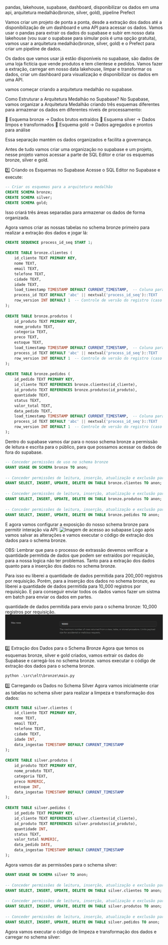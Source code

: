 pandas, lakehouse, supabase, dashboard, disponibilizar os dados em uma api, arquitetura medalhão(bronze, silver, gold), pipeline Prefect

Vamos criar um projeto de ponta a ponta, desde a extração dos dados até a disponibilização de um dashboard e uma API para acessar os dados. Vamos usar o pandas para extrair os dados do supabase e subir em nosso data lakehouse (vou suar o supabase para simular pois é uma opção gratuita), vamos usar a arquitetura medalhão(bronze, silver, gold) e o Prefect para criar um pipeline de dados.

Os dados que vamos usar já estão disponíveis no supabase, são dados de uma loja fictícia que vende produtos e tem clientese e pedidos. Vamos fazer a extração, carregar em nosso data lakehouse, limpar e transformar os dados, criar um dashboard para visualização e disponibilizar os dados em uma API.

vamos começar criando a arquitetura medalhão no supabase.

Como Estruturar a Arquitetura Medalhão no Supabase?
No Supabase, vamos organizar a Arquitetura Medalhão criando três esquemas diferentes para armazenar os dados em diferentes níveis de processamento:

📂 Esquema bronze → Dados brutos extraídos
📂 Esquema silver → Dados limpos e transformados
📂 Esquema gold → Dados agregados e prontos para análise

Essa separação mantém os dados organizados e facilita a governança.

Antes de tudo vamos criar uma organização no supabase e um projeto, nesse projeto vamos acessar a parte de SQL Editor e criar os esquemas bronze, silver e gold.

1️⃣ Criando os Esquemas no Supabase
Acesse o SQL Editor no Supabase e execute:
```sql
-- Criar os esquemas para a arquitetura medalhão
CREATE SCHEMA bronze;
CREATE SCHEMA silver;
CREATE SCHEMA gold;
```
Isso criará três áreas separadas para armazenar os dados de forma organizada.

Agora vamos criar as nossas tabelas no schema bronze primeiro para realizar a extração dos dados e jogar lá:
```sql
CREATE SEQUENCE process_id_seq START 1;

CREATE TABLE bronze.clientes (
    id_cliente TEXT PRIMARY KEY,
    nome TEXT,
    email TEXT,
    telefone TEXT,
    cidade TEXT,
    idade TEXT,
    load_timestamp TIMESTAMP DEFAULT CURRENT_TIMESTAMP,  -- Coluna para a hora do carregamento
    process_id TEXT DEFAULT 'abc' || nextval('process_id_seq')::TEXT
    row_version INT DEFAULT 1  -- Controle de versão do registro (caso haja alterações futuras)
);

CREATE TABLE bronze.produtos (
    id_produto TEXT PRIMARY KEY,
    nome_produto TEXT,
    categoria TEXT,
    preco TEXT,
    estoque TEXT,
    load_timestamp TIMESTAMP DEFAULT CURRENT_TIMESTAMP,  -- Coluna para a hora do carregamento
    process_id TEXT DEFAULT 'abc' || nextval('process_id_seq')::TEXT
    row_version INT DEFAULT 1  -- Controle de versão do registro (caso haja alterações futuras)
);

CREATE TABLE bronze.pedidos (
    id_pedido TEXT PRIMARY KEY,
    id_cliente TEXT REFERENCES bronze.clientes(id_cliente),
    id_produto TEXT REFERENCES bronze.produtos(id_produto),
    quantidade TEXT,
    status TEXT,
    valor_total TEXT,
    data_pedido TEXT,
    load_timestamp TIMESTAMP DEFAULT CURRENT_TIMESTAMP,  -- Coluna para a hora do carregamento
    process_id TEXT DEFAULT 'abc' || nextval('process_id_seq')::TEXT
    row_version INT DEFAULT 1  -- Controle de versão do registro (caso haja alterações futuras)
);
```

Dentro do supabase vamos dar para o nosso schema bronze a permissão de leitura e escrita para o público, para que possamos acessar os dados de fora do supabase.
```sql	
-- Conceder permissões de uso no schema bronze
GRANT USAGE ON SCHEMA bronze TO anon;

-- Conceder permissões de leitura, inserção, atualização e exclusão para a tabela clientes
GRANT SELECT, INSERT, UPDATE, DELETE ON TABLE bronze.clientes TO anon;

-- Conceder permissões de leitura, inserção, atualização e exclusão para a tabela produtos
GRANT SELECT, INSERT, UPDATE, DELETE ON TABLE bronze.produtos TO anon;

-- Conceder permissões de leitura, inserção, atualização e exclusão para a tabela pedidos
GRANT SELECT, INSERT, UPDATE, DELETE ON TABLE bronze.pedidos TO anon;
```

E agora vamos configurar a exposição do nosso schema bronze para permitir interação via API:
![Imagem de acesso ao subapase](images-readme/imag)
Logo após vamos salvar as alterações e vamos executar o código de extração dos dados para o schema bronze.

OBS: Lembrar que para o processo de extrassão devemos verificar a quantidade permitida de dados que podem ser extraídos por requisição, para a nossa logica não ter problemas. Tanto para a extração dos dados quanto para a inserção dos dados no schema bronze.

Para isso eu liberei a quantidade de dados permitida para 200_000 registros por requisição. Porém, para a inserção dos dados no schema bronze, eu liberei a quantidade de dados permitida para 10_000 registros por requisição. E para conseguir enviar todos os dados vamos fazer um sistma em batch para enviar os dados em partes.

quantidade de dados permitida para envio para o schema bronze: 10_000 registros por requisição.
![alt text](images-readme/{170A5D3A-B50F-49F7-BC09-D43B159DBB83}.png)

2️⃣ Extração dos Dados para o Schema Bronze
Agora que temos os esquemas bronze, silver e gold criados, vamos extrair os dados do Supabase e carregá-los no schema bronze.
vamos executar o código de extração dos dados para o schema bronze.
```python
python .\src\elt\bronze\main.py
```

3️⃣ Carregando os Dados no Schema Silver
Agora  vamos inicialmente criar as tabelas no schema silver para realizar a limpeza e transformação dos dados:
```sql
CREATE TABLE silver.clientes (
    id_cliente TEXT PRIMARY KEY,
    nome TEXT,
    email TEXT,
    telefone TEXT,
    cidade TEXT,
    idade INT,
    data_ingestao TIMESTAMP DEFAULT CURRENT_TIMESTAMP
);

CREATE TABLE silver.produtos (
    id_produto TEXT PRIMARY KEY,
    nome_produto TEXT,
    categoria TEXT,
    preco NUMERIC,
    estoque INT,
    data_ingestao TIMESTAMP DEFAULT CURRENT_TIMESTAMP
);

CREATE TABLE silver.pedidos (
    id_pedido TEXT PRIMARY KEY,
    id_cliente TEXT REFERENCES silver.clientes(id_cliente),
    id_produto TEXT REFERENCES silver.produtos(id_produto),
    quantidade INT,
    status TEXT,
    valor_total NUMERIC,
    data_pedido DATE,
    data_ingestao TIMESTAMP DEFAULT CURRENT_TIMESTAMP
);
```

Agora vamos dar as permissões para o schema silver:
```sql
GRANT USAGE ON SCHEMA silver TO anon;

-- Conceder permissões de leitura, inserção, atualização e exclusão para a tabela clientes
GRANT SELECT, INSERT, UPDATE, DELETE ON TABLE silver.clientes TO anon;

-- Conceder permissões de leitura, inserção, atualização e exclusão para a tabela produtos
GRANT SELECT, INSERT, UPDATE, DELETE ON TABLE silver.produtos TO anon;

-- Conceder permissões de leitura, inserção, atualização e exclusão para a tabela pedidos
GRANT SELECT, INSERT, UPDATE, DELETE ON TABLE silver.pedidos TO anon;
```

Agora vamos executar o código de limpeza e transformação dos dados e carregar no schema silver:
```python

